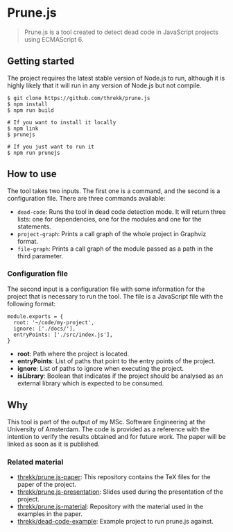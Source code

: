 # Prune.js

> Prune.js is a tool created to detect dead code in JavaScript projects using
> ECMAScript 6.

## Getting started

The project requires the latest stable version of Node.js to run, although it is
highly likely that it will run in any version of Node.js but not compile.

```
$ git clone https://github.com/threkk/prune.js
$ npm install
$ npm run build

# If you want to install it locally
$ npm link
$ prunejs

# If you just want to run it
$ npm run prunejs
```

## How to use

The tool takes two inputs. The first one is a command, and the second is a
configuration file. There are three commands available:

- `dead-code`: Runs the tool in dead code detection mode. It will return three
  lists: one for dependencies, one for the modules and one for the statements.
- `project-graph`: Prints a call graph of the whole project in Graphviz format.
- `file-graph`: Prints a call graph of the module passed as a path in the third
  parameter.

### Configuration file

The second input is a configuration file with some information for the project
that is necessary to run the tool. The file is a JavaScript file with the
following format:

```
module.exports = {
  root: '~/code/my-project',
  ignore: ['./docs/'],
  entryPoints: ['./src/index.js'],
}
```

- **root**: Path where the project is located.
- **entryPoints**: List of paths that point to the entry points of the project.
- **ignore**: List of paths to ignore when executing the project.
- **isLibrary**: Boolean that indicates if the project should be analysed as an
  external library which is expected to be consumed.

## Why

This tool is part of the output of my MSc. Software Engineering at the
University of Amsterdam. The code is provided as a reference with the intention
to verify the results obtained and for future work. The paper will be linked as
soon as it is published.

### Related material

- [threkk/prune.js-paper](https://github.com/threkk/prune.js-paper): This repository contains the TeX files for the paper of the project.
- [threkk/prune.js-presentation](https://github.com/threkk/prune.js-presentation): Slides used during the presentation of the project.
- [threkk/prune.js-material](https://github.com/threkk/prune.js-material):
  Repository with the material used in the examples in the paper.
- [threkk/dead-code-example](https://github.com/threkk/dead-code-example):
  Example project to run prune.js against.
